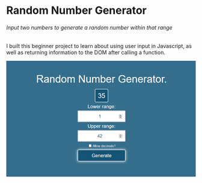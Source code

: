 # Random Number Generator
###### Input two numbers to generate a random number within that range

I built this beginner project to learn about using user input in Javascript, as well as returning information to the DOM after calling a function.

![Image of site in action](screenshot.png)